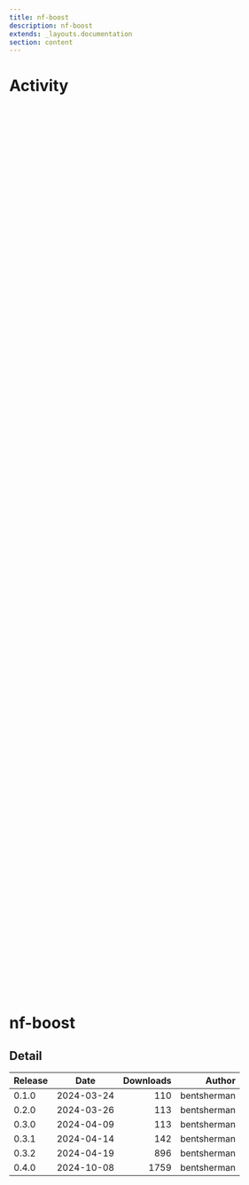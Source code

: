 ```yaml
---
title: nf-boost
description: nf-boost
extends: _layouts.documentation
section: content
---
```


# Activity

<div style="position: relative; height:40vh; width:80vw">
    <canvas id="releases"></canvas>
</div>
<script type="module" src="docs/nf-boost/nf-boost.js"></script>

# nf-boost
            

## Detail

| Release                               | Date | Downloads                        | Author |
| :------------ | :---------: | ------: | -----------: |
 | 0.1.0 | 2024-03-24 | 110 | bentsherman |
 | 0.2.0 | 2024-03-26 | 113 | bentsherman |
 | 0.3.0 | 2024-04-09 | 113 | bentsherman |
 | 0.3.1 | 2024-04-14 | 142 | bentsherman |
 | 0.3.2 | 2024-04-19 | 896 | bentsherman |
 | 0.4.0 | 2024-10-08 | 1759 | bentsherman |
